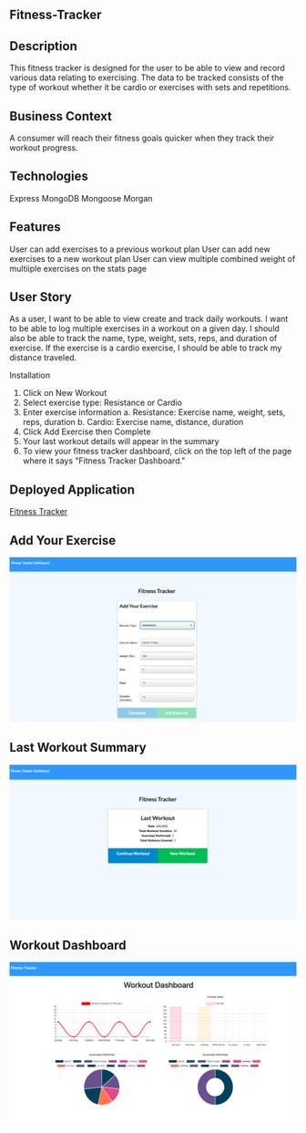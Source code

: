 ## Fitness-Tracker

## Description
This fitness tracker is designed for the user to be able to view and record various data relating to exercising.  The data to be tracked consists of the type of workout whether it be cardio or exercises with sets and repetitions.

## Business Context
A consumer will reach their fitness goals quicker when they track their workout progress.

## Technologies
Express
MongoDB
Mongoose
Morgan

## Features
User can add exercises to a previous workout plan
User can add new exercises to a new workout plan
User can view multiple combined weight of multiiple exercises on the stats page

## User Story
As a user, I want to be able to view create and track daily workouts. I want to be able to log multiple exercises in a workout on a given day. I should also be able to track the name, type, weight, sets, reps, and duration of exercise. If the exercise is a cardio exercise, I should be able to track my distance traveled.

Installation
1. Click on New Workout
2. Select exercise type: Resistance or Cardio
3. Enter exercise information
    a. Resistance: Exercise name, weight, sets, reps, duration
    b. Cardio: Exercise name, distance, duration
4. Click Add Exercise then Complete
5. Your last workout details will appear in the summary
6. To view your fitness tracker dashboard, click on the top left of the page where it says "Fitness Tracker Dashboard."

## Deployed Application

[Fitness Tracker](https://my-fitnesstracker.herokuapp.com/?id=5f2d92ff7e52d50017b064f1)

## Add Your Exercise
![Add Your Exercise](./public/images/Addyourexercise.png)

## Last Workout Summary
![Last Workout Summary](./public/images/Lastworkout.png)

## Workout Dashboard
![Workout Dashboard](./public/images/Workoutdashboard.png)


